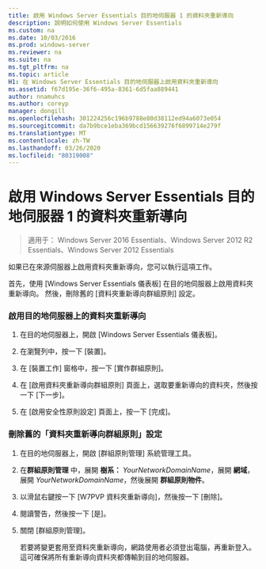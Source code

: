 ```yaml
---
title: 啟用 Windows Server Essentials 目的地伺服器 1 的資料夾重新導向
description: 說明如何使用 Windows Server Essentials
ms.custom: na
ms.date: 10/03/2016
ms.prod: windows-server
ms.reviewer: na
ms.suite: na
ms.tgt_pltfrm: na
ms.topic: article
H1: 在 Windows Server Essentials 目的地伺服器上啟用資料夾重新導向
ms.assetid: f67d195e-36f6-495a-8361-6d5faa889441
author: nnamuhcs
ms.author: coreyp
manager: dongill
ms.openlocfilehash: 301224256c196b9788e80d38112ed94a6073e054
ms.sourcegitcommit: da7b9bce1eba369bcd156639276f6899714e279f
ms.translationtype: MT
ms.contentlocale: zh-TW
ms.lasthandoff: 03/26/2020
ms.locfileid: "80319008"
---
```

# <a name="enable-folder-redirection-on-the-windows-server-essentials-destination-server1"></a>啟用 Windows Server Essentials 目的地伺服器 1 的資料夾重新導向

>適用于： Windows Server 2016 Essentials、Windows Server 2012 R2 Essentials、Windows Server 2012 Essentials

如果已在來源伺服器上啟用資料夾重新導向，您可以執行這項工作。  
  
 首先，使用 [Windows Server Essentials 儀表板] 在目的地伺服器上啟用資料夾重新導向。 然後，刪除舊的 [資料夾重新導向群組原則] 設定。  
  
### <a name="to-enable-folder-redirection-on-the-destination-server"></a>啟用目的地伺服器上的資料夾重新導向  
  
1.  在目的地伺服器上，開啟 [Windows Server Essentials 儀表板]。  
  
2.  在瀏覽列中，按一下 [裝置]。  
  
3.  在 [裝置工作] 窗格中，按一下 [實作群組原則]。  
  
4.  在 [啟用資料夾重新導向群組原則] 頁面上，選取要重新導向的資料夾，然後按一下 [下一步]。  
  
5.  在 [啟用安全性原則設定] 頁面上，按一下 [完成]。  
  
### <a name="to-delete-the-old-folder-redirection-group-policy-setting"></a>刪除舊的「資料夾重新導向群組原則」設定  
  
1. 在目的地伺服器上，開啟 [群組原則管理] 系統管理工具。  
  
2. 在**群組原則管理** 中，展開 **樹系：** <em>YourNetworkDomainName</em>，展開 **網域**，展開  *YourNetworkDomainName*，然後展開 **群組原則物件**。  
  
3. 以滑鼠右鍵按一下 [W7PVP 資料夾重新導向]，然後按一下 [刪除]。  
  
4. 閱讀警告，然後按一下 [是]。  
  
5. 關閉 [群組原則管理]。  
  
   若要將變更套用至資料夾重新導向，網路使用者必須登出電腦，再重新登入。 這可確保將所有重新導向資料夾都傳輸到目的地伺服器。
